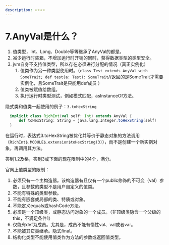 ```yaml
---
description: ⭐️⭐️⭐️⭐️
---
```


# 7.AnyVal是什么？



1. 值类型，Int、Long、Double等等继承了AnyVal的都是。&#x20;
2. 减少运行时装箱，不增加运行时开销的同时，获得数据类型的类型安全。
3. jvm自身不支持值类型，所以存在必须进行分配的情况（真正实例化）&#x20;
   1. 值类作为另一种类型使用时。（`class Test extends AnyVal with SomeTrait; def test(a: Test): SomeTrait`//返回的是SomeTrait才需要实例化，且SomeTrait是只能用def成员 ）&#x20;
   2. 值类被赋值给数组。
   3. &#x20;执行运行时类型测试，例如模式匹配，asInstanceOf方法。

隐式类和值类一起使用的例子：`3.toHexString`

```scala
  implicit class RichInt(val self: Int) extends AnyVal {
      def toHexString: String = java.lang.Integer.toHexString(self)
  }
```

在运行时，表达式3.toHexString被优化并等价于静态对象的方法调用（`RichInt$.MODULE$.extension$toHexString(3)`），而不是创建一个新实例对象，再调用其方法。



答到1.2及格，答到3或下面的现在限制中的4个，满分。





官网上值类型的限制：&#x20;

1. 必须只有一个主构造器。该构造器有且仅有一个public修饰的不可变（val）参数，且参数的类型不是用户自定义的值类。
2. 不能有特殊的类型参数。
3. 不能有嵌套或局部的类、特质或对象。
4. 不能定义equals或hashCode方法。
5. 必须是一个顶级类，或静态访问对象的一个成员。（非顶级类隐含一个父级的this，不满足条件1）
6. 仅能有def为成员。尤其是，成员不能有惰性val、val或者var。
7. 不能被其它类继承。隐式final。
8. 结构化类型不能使用值类作为方法的参数或返回值类型。
